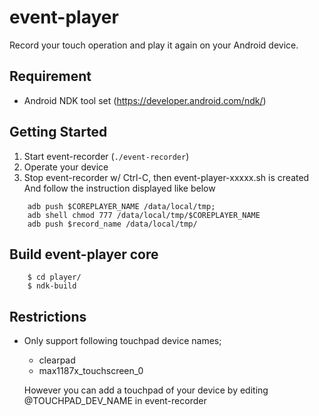 # event-player

Record your touch operation and play it again on your Android device.

## Requirement
- Android NDK tool set (https://developer.android.com/ndk/)

## Getting Started

1. Start event-recorder  (`./event-recorder`)
2. Operate your device
3. Stop event-recorder w/ Ctrl-C, then event-player-xxxxx.sh is created
   And follow the instruction displayed like below

```
    adb push $COREPLAYER_NAME /data/local/tmp;
    adb shell chmod 777 /data/local/tmp/$COREPLAYER_NAME
    adb push $record_name /data/local/tmp/
```

## Build event-player core

```
    $ cd player/
    $ ndk-build
```

## Restrictions
- Only support following touchpad device names; 
  - clearpad
  - max1187x_touchscreen_0

  However you can add a touchpad of your device by editing @TOUCHPAD_DEV_NAME
  in event-recorder

